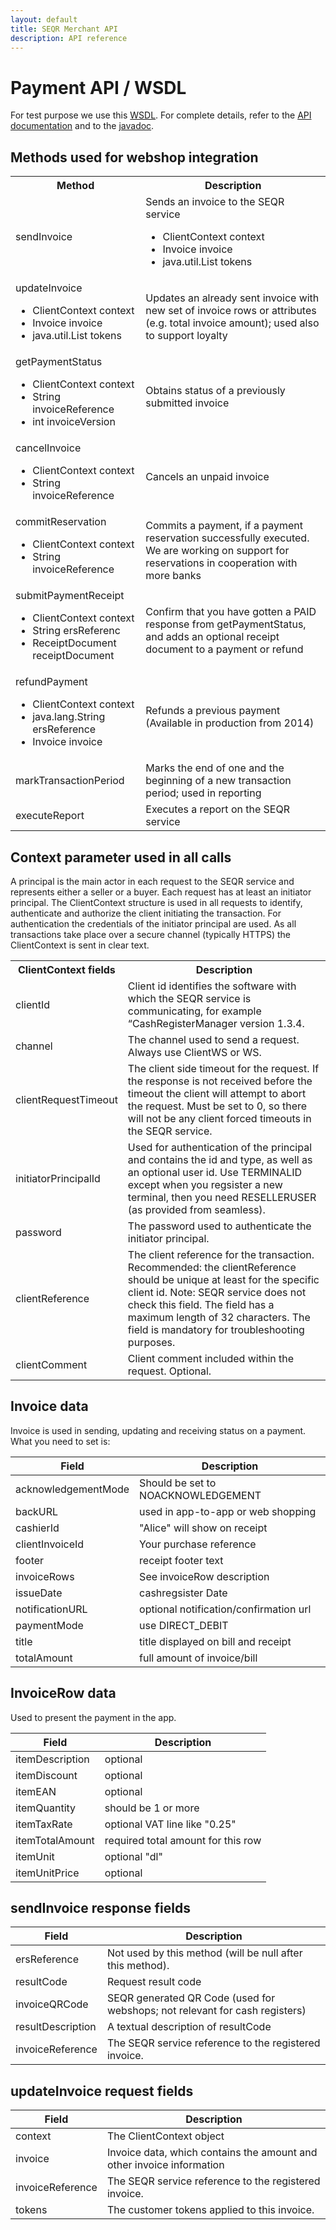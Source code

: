 ```yaml
---
layout: default
title: SEQR Merchant API
description: API reference
---
```


# Payment API / WSDL

For test purpose we use this [WSDL](http://extdev4.seqr.se/extclientproxy/service/v2?wsdl).
For complete details, refer to the [API documentation](/downloads/ersifextclient-2.4.2.1-manual-SEQR.pdf)
and to the [javadoc](/downloads/ersifextclient-2.4.2.1-javadoc/). 

## Methods used for webshop integration 

<table>
<tr><th>Method</th><th>Description</th></tr>
<tr><td>sendInvoice</td>
    <td>Sends an invoice to the SEQR service 
        <ul>
        <li>ClientContext context</li>
        <li>Invoice invoice</li>
        <li>java.util.List<CustomerToken> tokens</li>
        </ul>
    </td></tr>
<tr><td>updateInvoice
       <ul>
        <li>ClientContext context</li>
        <li>Invoice invoice</li>
        <li>java.util.List<CustomerToken> tokens</li>    
       </ul>
    </td>
    <td>Updates an already sent invoice with new set of invoice rows or attributes (e.g. total invoice amount); used also to support loyalty
    </td></tr>
<tr><td>getPaymentStatus
        <ul>
        <li>ClientContext context</li>
        <li>String invoiceReference</li>
        <li>int invoiceVersion</li>
        </ul>
     </td>
     <td>Obtains status of a previously submitted invoice
     </td></tr>
<tr><td>cancelInvoice
      <ul>
        <li>ClientContext context</li>
        <li>String invoiceReference</li>
      </ul>
    </td>
    <td>Cancels an unpaid invoice
    </td></tr>
<tr><td>commitReservation
        <ul>
          <li>ClientContext context</li>
          <li>String invoiceReference</li>
        </ul> 
    </td>
    <td>Commits a payment, if a payment reservation successfully executed.
        We are working on support for reservations in cooperation with more banks
    </td></tr>
<tr><td>submitPaymentReceipt
        <ul>
         <li>ClientContext context</li>
         <li>String ersReferenc</li>
         <li>ReceiptDocument receiptDocument</li>
        </ul>
    </td>
    <td>Confirm that you have gotten a PAID response from getPaymentStatus, and adds an optional 
        receipt document to a payment or refund
    </td></tr>
<tr><td>refundPayment
        <ul>
         <li>ClientContext context</li>
         <li>java.lang.String ersReference</li>
         <li>Invoice invoice</li>
        </ul> 
    </td>
    <td>Refunds a previous payment (Available in production from 2014)
    </td></tr>
<tr><td>markTransactionPeriod</td>
    <td>Marks the end of one and the beginning of a new transaction period; used in reporting</td></tr>
<tr><td>executeReport</td>
    <td>Executes a report on the SEQR service</td></tr>
</table>


## Context parameter used in all calls


A principal is the main actor in each request to the SEQR service and represents either a seller or a buyer. Each request has at least an initiator principal.
The ClientContext structure is used in all requests to identify, authenticate and authorize the client initiating the transaction. For authentication the credentials of the initiator principal are used. As all transactions take place over a secure channel (typically HTTPS) the ClientContext is sent in clear text.

<table>
<tr><th>ClientContext fields</th><th>Description</th></tr>
<tr><td>clientId </td>
    <td> Client id identifies the software with which the SEQR service is communicating, for example “CashRegisterManager version 1.3.4.</td></tr>
<tr><td>channel </td>
    <td> The channel used to send a request. Always use ClientWS or WS. </td></tr>
<tr><td>clientRequestTimeout </td>
    <td> The client side timeout for the request. If the response is not received before the timeout the client will attempt to abort the request. Must be set to 0, so there will not be any client forced timeouts in the SEQR service. </td></tr>
<tr><td>initiatorPrincipalId </td>
    <td> Used for authentication of the principal and contains the id and type, as well as an optional user id. 
         Use TERMINALID except when you regsister a new terminal, then you need RESELLERUSER (as provided from seamless). 
    </td></tr>
<tr><td>password</td>
    <td>The password used to authenticate the initiator principal.</td></tr>
<tr><td>clientReference </td>
    <td>The client reference for the transaction.
        Recommended: the clientReference should be unique at least for the specific client id.
        Note: SEQR service does not check this field. The field has a maximum length of 32 characters. 
        The field is mandatory for troubleshooting purposes.
    </td></tr>
<tr><td>clientComment </td>
    <td>Client comment included within the request. Optional.</td></tr>
</table>


## Invoice data 


Invoice is used in sending, updating and receiving status on a payment. What you need to set is: 

| Field | Description |
| --- | --- |
| acknowledgementMode | Should be set to NOACKNOWLEDGEMENT |
| backURL | used in app-to-app or web shopping |
| cashierId | "Alice" will show on receipt |
| clientInvoiceId | Your purchase reference |
| footer | receipt footer text |
| invoiceRows | See invoiceRow description |
| issueDate | cashregsister Date  |
| notificationURL | optional notification/confirmation url |
| paymentMode | use DIRECT_DEBIT |
| title | title displayed on bill and receipt |
| totalAmount | full amount of invoice/bill |


## InvoiceRow data 

Used to present the payment in the app. 

| Field | Description |
| --- | --- |
| itemDescription | optional |
| itemDiscount | optional |
| itemEAN | optional |
| itemQuantity | should be 1 or more |
| itemTaxRate | optional VAT line like "0.25" |
| itemTotalAmount | required total amount for this row |
| itemUnit | optional "dl" |
| itemUnitPrice | optional  |


## sendInvoice response fields

| Field | Description |
| --- | --- |
| ersReference | Not used by this method (will be null after this method). |
| resultCode | Request result code |
| invoiceQRCode | SEQR generated QR Code (used for webshops; not relevant for cash registers) |
| resultDescription | A textual description of resultCode  |
|invoiceReference  | The SEQR service reference to the registered invoice. |


## updateInvoice request fields

| Field | Description |
| --- | --- |
| context | The ClientContext object |
| invoice | Invoice data, which contains the amount and other invoice information |
| invoiceReference | The SEQR service reference to the registered invoice. |
| tokens |The customer tokens applied to this invoice. |


